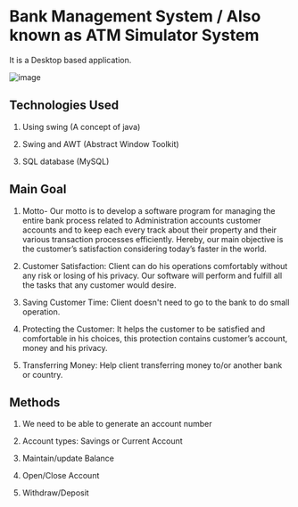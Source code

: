 # Bank Management System / Also known as ATM Simulator System

It is a Desktop based application.

![image](https://user-images.githubusercontent.com/78250787/219851619-935f6bdb-9a48-4cfd-b6b3-08aac8f07444.png)

## Technologies Used

1. Using swing (A concept of java)

2. Swing and AWT (Abstract Window Toolkit)

3. SQL database (MySQL)

## Main Goal

1. Motto- Our motto is to develop a software program for managing the entire bank process related to Administration accounts customer accounts and to keep each every track about their property and their various transaction processes efficiently.
Hereby, our main objective is the customer’s satisfaction considering today’s faster in the world.

2. Customer Satisfaction: Client can do his operations comfortably without any risk or losing of his privacy. Our software will perform and fulfill all the tasks that any customer would desire.

3. Saving Customer Time: Client doesn't need to go to the bank to do small operation.

4. Protecting the Customer: It helps the customer to be satisfied and comfortable in his choices, this protection contains customer’s account, money and his privacy.

5. Transferring Money: Help client transferring money to/or another bank or country.

## Methods

1. We need to be able to generate an account number

2. Account types: Savings or Current Account

3. Maintain/update Balance

4. Open/Close Account

5. Withdraw/Deposit

   
